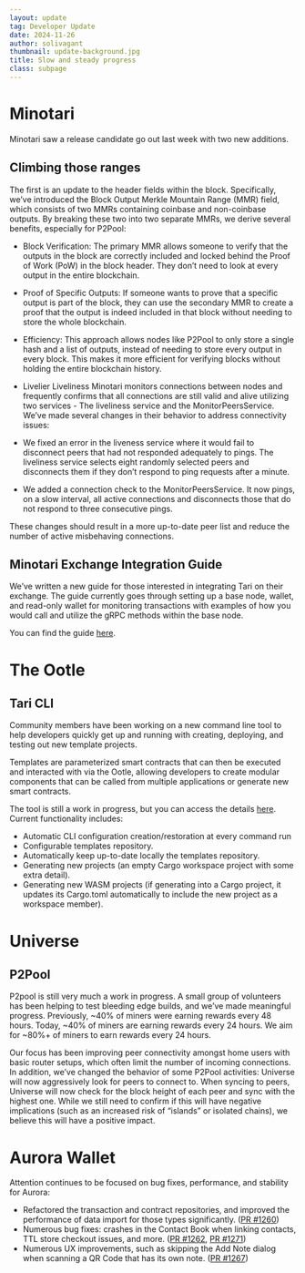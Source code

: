```yaml
---
layout: update
tag: Developer Update
date: 2024-11-26
author: solivagant
thumbnail: update-background.jpg
title: Slow and steady progress
class: subpage
---
```

# Minotari
Minotari saw a release candidate go out last week with two new additions.

## Climbing those ranges
The first is an update to the header fields within the block. Specifically, we’ve introduced the Block Output Merkle Mountain Range (MMR) field, which consists of two MMRs containing coinbase and non-coinbase outputs. By breaking these two into two separate MMRs, we derive several benefits, especially for P2Pool:

* Block Verification: The primary MMR allows someone to verify that the outputs in the block are correctly included and locked behind the Proof of Work (PoW) in the block header. They don’t need to look at every output in the entire blockchain.
* Proof of Specific Outputs: If someone wants to prove that a specific output is part of the block, they can use the secondary MMR to create a proof that the output is indeed included in that block without needing to store the whole blockchain.
* Efficiency: This approach allows nodes like P2Pool to only store a single hash and a list of outputs, instead of needing to store every output in every block. This makes it more efficient for verifying blocks without holding the entire blockchain history.

* Livelier Liveliness
Minotari monitors connections between nodes and frequently confirms that all connections are still valid and alive utilizing two services - The liveliness service and the MonitorPeersService. We’ve made several changes in their behavior to address connectivity issues:

* We fixed an error in the liveness service where it would fail to disconnect peers that had not responded adequately to pings. The liveliness service selects eight randomly selected peers and disconnects them if they don’t respond to ping requests after a minute.
* We added a connection check to the MonitorPeersService. It now pings, on a slow interval, all active connections and disconnects those that do not respond to three consecutive pings.

These changes should result in a more up-to-date peer list and reduce the number of active misbehaving connections.

## Minotari Exchange Integration Guide
We’ve written a new guide for those interested in integrating Tari on their exchange. The guide currently goes through setting up a base node, wallet, and read-only wallet for monitoring transactions with examples of how you would call and utilize the gRPC methods within the base node.

You can find the guide [here](https://tari.com/lessons/09_adding_tari_to_your_exchange).

# The Ootle
## Tari CLI
Community members have been working on a new command line tool to help developers quickly get up and running with creating, deploying, and testing out new template projects.

Templates are parameterized smart contracts that can then be executed and interacted with via the Ootle, allowing developers to create modular components that can be called from multiple applications or generate new smart contracts.

The tool is still a work in progress, but you can access the details [here](https://github.com/tari-project/tari-dan/pull/1203). Current functionality includes:
* Automatic CLI configuration creation/restoration at every command run
* Configurable templates repository.
* Automatically keep up-to-date locally the templates repository.
* Generating new projects (an empty Cargo workspace project with some extra detail).
* Generating new WASM projects (if generating into a Cargo project, it updates its Cargo.toml automatically to include the new project as a workspace member).

# Universe
## P2Pool
P2pool is still very much a work in progress. A small group of volunteers has been helping to test bleeding edge builds, and we’ve made meaningful progress. Previously, ~40% of miners were earning rewards every 48 hours. Today, ~40% of miners are earning rewards every 24 hours. We aim for ~80%+ of miners to earn rewards every 24 hours.

Our focus has been improving peer connectivity amongst home users with basic router setups, which often limit the number of incoming connections. In addition, we’ve changed the behavior of some P2Pool activities:
Universe will now aggressively look for peers to connect to.
When syncing to peers, Universe will now check for the block height of each peer and sync with the highest one. While we still need to confirm if this will have negative implications (such as an increased risk of “islands” or isolated chains), we believe this will have a positive impact.

# Aurora Wallet
Attention continues to be focused on bug fixes, performance, and stability for Aurora:
* Refactored the transaction and contract repositories, and improved the performance of data import for those types significantly. ([PR #1260](https://github.com/tari-project/wallet-android/pull/1260))
* Numerous bug fixes: crashes in the Contact Book when linking contacts, TTL store checkout issues, and more. ([PR #1262](https://github.com/tari-project/wallet-android/pull/1262), [PR #1271](https://github.com/tari-project/wallet-android/pull/1271))
* Numerous UX improvements, such as skipping the Add Note dialog when scanning a QR Code that has its own note. ([PR #1267](https://github.com/tari-project/wallet-android/pull/1267))

